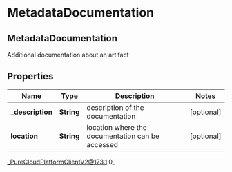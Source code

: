# MetadataDocumentation

## MetadataDocumentation
Additional documentation about an artifact

## Properties

|Name | Type | Description | Notes|
|------------ | ------------- | ------------- | -------------|
| **_description** | **String** | description of the documentation | [optional] |
| **location** | **String** | location where the documentation can be accessed | [optional] |



_PureCloudPlatformClientV2@173.1.0_
